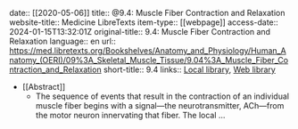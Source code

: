 date:: [[2020-05-06]]
title:: @9.4: Muscle Fiber Contraction and Relaxation
website-title:: Medicine LibreTexts
item-type:: [[webpage]]
access-date:: 2024-01-15T13:32:01Z
original-title:: 9.4: Muscle Fiber Contraction and Relaxation
language:: en
url:: https://med.libretexts.org/Bookshelves/Anatomy_and_Physiology/Human_Anatomy_(OERI)/09%3A_Skeletal_Muscle_Tissue/9.04%3A_Muscle_Fiber_Contraction_and_Relaxation
short-title:: 9.4
links:: [Local library](zotero://select/library/items/ETDFNIXW), [Web library](https://www.zotero.org/users/13359305/items/ETDFNIXW)

- [[Abstract]]
	- The sequence of events that result in the contraction of an individual muscle fiber begins with a signal&mdash;the neurotransmitter, ACh&mdash;from the motor neuron innervating that fiber. The local …
